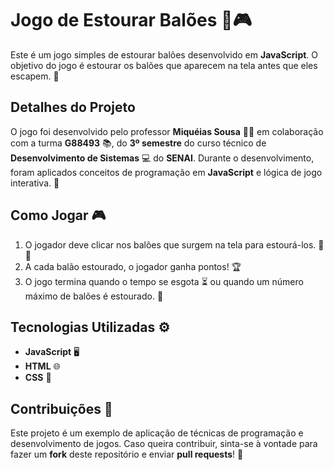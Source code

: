# Jogo de Estourar Balões 🎈🎮

Este é um jogo simples de estourar balões desenvolvido em **JavaScript**. O objetivo do jogo é estourar os balões que aparecem na tela antes que eles escapem. 🎯

## Detalhes do Projeto

O jogo foi desenvolvido pelo professor **Miquéias Sousa** 👨‍🏫 em colaboração com a turma **G88493** 📚, do **3º semestre** do curso técnico de **Desenvolvimento de Sistemas** 💻 do **SENAI**. Durante o desenvolvimento, foram aplicados conceitos de programação em **JavaScript** e lógica de jogo interativa. 🚀

## Como Jogar 🎮

1. O jogador deve clicar nos balões que surgem na tela para estourá-los. 🎈💥
2. A cada balão estourado, o jogador ganha pontos! 🏆
3. O jogo termina quando o tempo se esgota ⏳ ou quando um número máximo de balões é estourado. 🎯

## Tecnologias Utilizadas ⚙️

- **JavaScript** 🖥️
- **HTML** 🌐
- **CSS** 🎨

## Contribuições 🤝

Este projeto é um exemplo de aplicação de técnicas de programação e desenvolvimento de jogos. Caso queira contribuir, sinta-se à vontade para fazer um **fork** deste repositório e enviar **pull requests**! 🔄